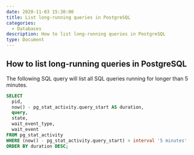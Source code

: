 ```yaml
---
date: 2020-11-03 15:30:00
title: List long-running queries in PostgreSQL
categories:
  - Databases
description: How to list long-running queries in PostgreSQL
type: Document
---
```


## How to list long-running queries in PostgreSQL

The following SQL query will list all SQL queries running for longer than 5 minutes.

```sql
SELECT
  pid,
  now() - pg_stat_activity.query_start AS duration,
  query,
  state,
  wait_event_type,
  wait_event
FROM pg_stat_activity
WHERE (now() - pg_stat_activity.query_start) > interval '5 minutes'
ORDER BY duration DESC;
```

